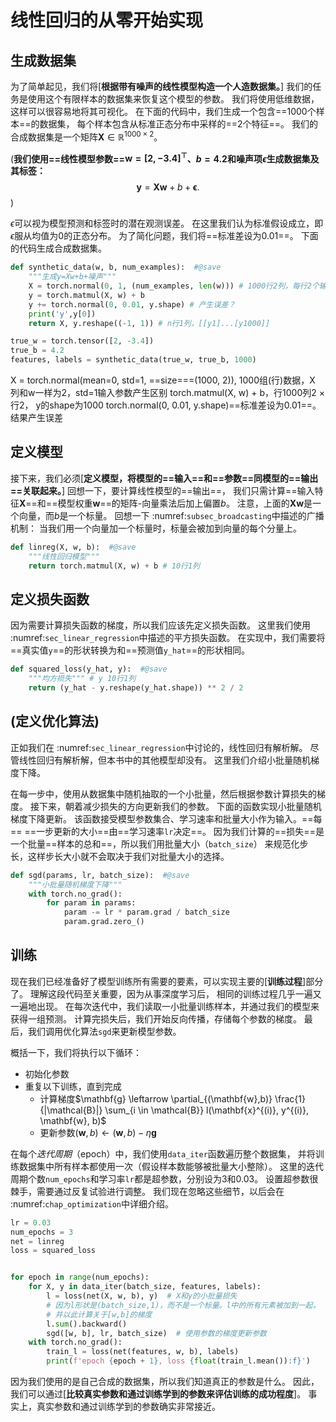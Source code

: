 # 线性回归的从零开始实现
## 生成数据集

为了简单起见，我们将\[**根据带有噪声的线性模型构造一个人造数据集。**]
我们的任务是使用这个有限样本的数据集来恢复这个模型的参数。
我们将使用低维数据，这样可以很容易地将其可视化。
在下面的代码中，我们生成一个包含==1000个样本==的数据集，
每个样本包含从标准正态分布中采样的==2个特征==。
我们的合成数据集是一个矩阵$\mathbf{X}\in \mathbb{R}^{1000 \times 2}$。

(**我们使用==线性模型参数==$\mathbf{w} = [2, -3.4]^\top$、$b = 4.2$和噪声项$\epsilon$生成数据集及其标签：**
$$\mathbf{y}= \mathbf{X} \mathbf{w} + b + \mathbf\epsilon.$$)

$\epsilon$可以视为模型预测和标签时的潜在观测误差。
在这里我们认为标准假设成立，即$\epsilon$服从均值为0的正态分布。
为了简化问题，我们将==标准差设为0.01==。
下面的代码生成合成数据集。
```python
def synthetic_data(w, b, num_examples):  #@save
    """生成y=Xw+b+噪声"""
    X = torch.normal(0, 1, (num_examples, len(w))) # 1000行2列，每行2个输入参数和w一样
    y = torch.matmul(X, w) + b
    y += torch.normal(0, 0.01, y.shape) # 产生误差？
    print('y',y[0])
    return X, y.reshape((-1, 1)) # n行1列，[[y1]...[y1000]]

true_w = torch.tensor([2, -3.4])
true_b = 4.2
features, labels = synthetic_data(true_w, true_b, 1000)
```
X = torch.normal(mean=0, std=1, ==size==\=(1000, 2)), 1000组(行)数据，X 列和w一样为2，std=1输入参数产生区别
torch.matmul(X, w) + b，行1000列2 × 行2， y的shape为1000
torch.normal(0, 0.01, y.shape)==标准差设为0.01==。结果产生误差





## 定义模型
接下来，我们必须\[**定义模型，将模型的==输入==和==参数==同模型的==输出==关联起来。**]
回想一下，要计算线性模型的==输出==，
我们只需计算==输入特征$\mathbf{X}$==和==模型权重$\mathbf{w}$==的矩阵-向量乘法后加上偏置$b$。
注意，上面的$\mathbf{Xw}$是一个向量，而$b$是一个标量。
回想一下 :numref:`subsec_broadcasting`中描述的广播机制：
当我们用一个向量加一个标量时，标量会被加到向量的每个分量上。
```python
def linreg(X, w, b):  #@save
    """线性回归模型"""
    return torch.matmul(X, w) + b # 10行1列
```
## **定义损失函数**
因为需要计算损失函数的梯度，所以我们应该先定义损失函数。
这里我们使用 :numref:`sec_linear_regression`中描述的平方损失函数。
在实现中，我们需要将==真实值`y`==的形状转换为和==预测值`y_hat`==的形状相同。
```python
def squared_loss(y_hat, y):  #@save
    """均方损失""" # y 10行1列
    return (y_hat - y.reshape(y_hat.shape)) ** 2 / 2
```
## (**定义优化算法**)

正如我们在 :numref:`sec_linear_regression`中讨论的，线性回归有解析解。
尽管线性回归有解析解，但本书中的其他模型却没有。
这里我们介绍小批量随机梯度下降。

在每一步中，使用从数据集中随机抽取的一个小批量，然后根据参数计算损失的梯度。
接下来，朝着减少损失的方向更新我们的参数。
下面的函数实现小批量随机梯度下降更新。
该函数接受模型参数集合、学习速率和批量大小作为输入。==每==
==一步更新的大小==由==学习速率`lr`决定==。
因为我们计算的==损失==是一个批量==样本的总和==，所以我们用批量大小（`batch_size`）
来规范化步长，这样步长大小就不会取决于我们对批量大小的选择。
```python
def sgd(params, lr, batch_size):  #@save
    """小批量随机梯度下降"""
    with torch.no_grad():
        for param in params:
            param -= lr * param.grad / batch_size
            param.grad.zero_()
```



## 训练

现在我们已经准备好了模型训练所有需要的要素，可以实现主要的\[**训练过程**]部分了。
理解这段代码至关重要，因为从事深度学习后，
相同的训练过程几乎一遍又一遍地出现。
在每次迭代中，我们读取一小批量训练样本，并通过我们的模型来获得一组预测。
计算完损失后，我们开始反向传播，存储每个参数的梯度。
最后，我们调用优化算法`sgd`来更新模型参数。

概括一下，我们将执行以下循环：

* 初始化参数
* 重复以下训练，直到完成
    * 计算梯度$\mathbf{g} \leftarrow \partial_{(\mathbf{w},b)} \frac{1}{|\mathcal{B}|} \sum_{i \in \mathcal{B}} l(\mathbf{x}^{(i)}, y^{(i)}, \mathbf{w}, b)$
    * 更新参数$(\mathbf{w}, b) \leftarrow (\mathbf{w}, b) - \eta \mathbf{g}$

在每个*迭代周期*（epoch）中，我们使用`data_iter`函数遍历整个数据集，
并将训练数据集中所有样本都使用一次（假设样本数能够被批量大小整除）。
这里的迭代周期个数`num_epochs`和学习率`lr`都是超参数，分别设为3和0.03。
设置超参数很棘手，需要通过反复试验进行调整。
我们现在忽略这些细节，以后会在 :numref:`chap_optimization`中详细介绍。
```python
lr = 0.03
num_epochs = 3
net = linreg
loss = squared_loss


for epoch in range(num_epochs):
    for X, y in data_iter(batch_size, features, labels):
        l = loss(net(X, w, b), y)  # X和y的小批量损失
        # 因为l形状是(batch_size,1)，而不是一个标量。l中的所有元素被加到一起，
        # 并以此计算关于[w,b]的梯度
        l.sum().backward()
        sgd([w, b], lr, batch_size)  # 使用参数的梯度更新参数
    with torch.no_grad():
        train_l = loss(net(features, w, b), labels)
        print(f'epoch {epoch + 1}, loss {float(train_l.mean()):f}')
```

因为我们使用的是自己合成的数据集，所以我们知道真正的参数是什么。 因此，我们可以通过\[**比较真实参数和通过训练学到的参数来评估训练的成功程度**]。 事实上，真实参数和通过训练学到的参数确实非常接近。

